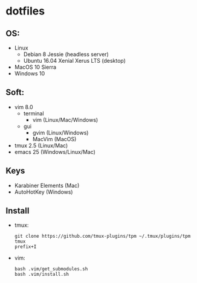 # dotfiles

## OS:
  * Linux
    * Debian 8 Jessie (headless server)
    * Ubuntu 16.04 Xenial Xerus LTS (desktop)
  * MacOS 10 Sierra
  * Windows 10

## Soft:
  * vim 8.0
    * terminal
      * vim    (Linux/Mac/Windows)
    * gui
      * gvim   (Linux/Windows)
      * MacVim (MacOS)
  * tmux 2.5   (Linux/Mac)
  * emacs 25 (Windows/Linux/Mac)

## Keys
  * Karabiner Elements (Mac)
  * AutoHotKey (Windows)

## Install
  * tmux:
	```
	git clone https://github.com/tmux-plugins/tpm ~/.tmux/plugins/tpm
	tmux
	prefix+I
	```
  * vim:
	```
	bash .vim/get_submodules.sh
	bash .vim/install.sh
	```
  
